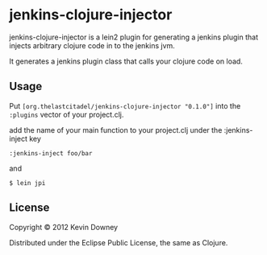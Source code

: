 # jenkins-clojure-injector

jenkins-clojure-injector is a lein2 plugin for generating a jenkins
plugin that injects arbitrary clojure code in to the jenkins jvm.

It generates a jenkins plugin class that calls your clojure code on load.

## Usage

Put `[org.thelastcitadel/jenkins-clojure-injector "0.1.0"]` into the `:plugins`
vector of your project.clj.

add the name of your main function to your project.clj under the
:jenkins-inject key

    :jenkins-inject foo/bar

and

    $ lein jpi

## License

Copyright © 2012 Kevin Downey

Distributed under the Eclipse Public License, the same as Clojure.
